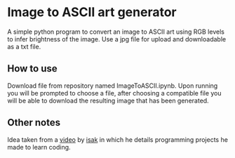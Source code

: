 # Image to ASCII art generator
A simple python program to convert an image to ASCII art using RGB levels to infer brightness of the image. Use a jpg file for upload and downloadable as a txt file.

## How to use
Download file from repository named ImageToASCII.ipynb. Upon running you will be prompted to choose a file, after choosing a compatible file you will be able to download the resulting image that has been generated.

## Other notes
Idea taken from a <a href="https://www.youtube.com/watch?v=jAMegKEetx4&list=LL&index=1">video</a> by <a href="https://www.youtube.com/@isak">isak</a> in which he details programming projects he made to learn coding.
